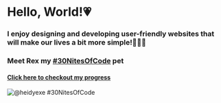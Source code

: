 # Hello, World!💗
### I enjoy designing and developing user-friendly websites that will make our lives a bit more simple!🧚🏽‍♀️
### Meet Rex my [#30NitesOfCode](https://www.codedex.io/@heidyexe/30-nites-of-code) pet 
#### [Click here to checkout my progress ](https://www.codedex.io/@heidyexe/30-nites-of-code)

![@heidyexe #30NitesOfCode](https://codedex.io/api/petStatus?user=heidyexe)

